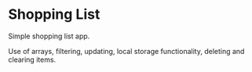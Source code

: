 # Shopping List

Simple shopping list app.

Use of arrays, filtering, updating, local storage functionality, deleting and clearing items.
